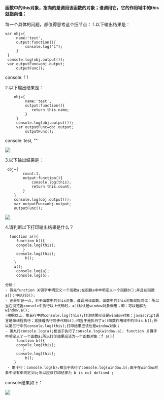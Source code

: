 **函数中的this对象，指向的是调用该函数的对象；谁调用它，它的作用域中的this就指向谁；**

每一个具体的问题，都值得思考这个细节点：
1.以下输出结果是：

    var obj={
         name:'test',
         output:function(){
             console.log("1");
         }
     }
     console.log(obj.output());
     var outputFunc=obj.output;
         outputFunc();
         
console:  1 1 

2.以下输出结果是：

        obj={
             name:'test',
             output:function(){
                return this.name;
             }
         }
         console.log(obj.output());
         var outputFunc=obj.output;
             outputFunc();
             
console: test, ""

![](https://user-gold-cdn.xitu.io/2019/4/27/16a5d1d24a02367a?w=477&h=300&f=png&s=22784)

3.以下输出结果是：

     obj={
            count:1,
            output:function(){ 
                console.log(this);
                return this.count;
            }
        }
        console.log(obj.output());
        var outputFunc=obj.output;
        outputFunc();


![](https://user-gold-cdn.xitu.io/2019/4/27/16a5d232eb2292e9?w=491&h=355&f=png&s=23778)
   
4.请判断以下打印输出结果是什么？

      function a(){
         function b(){
         console.log(this);
            }
         console.log(this);
             b();
        }
        a();
         console.log(a);
         console.log(b);
         
    分析：
    - 首先function 关键字申明定义一个函数a;在函数a中申明定义一个函数b();并且在函数a()；中执行b();
    - 还是牢记一点，对于函数中的this对象，谁调用该函数，函数中的this对象就指向谁；所以当在浏览器console中执行以上代码时，a()默认是window对象调用；即：可以理解为window.a();
    -根据以上，第五行中的console.log(this);打印结果应该是window对象；javascript语言是单线程执行；紧接着执行同步代码b();相当于是执行了a()函数作用域中的this.b();所以第三行中的console.log(this);打印结果应该也是window对象；
    - 第九行console.log(a);相当于执行了console.log(window.a); function 关键字申明定义了一个函数a;所以打印结果应该为一个函数对象：f a(){
         function b(){
         console.log(this);
            }
         console.log(this);
             b();
        }
     - 第十行：console.log(b);相当于执行了console.log(window.b);由于在window对象中没有申明定义b;所以应该打印结果为 b is not defined ;
     
  console结果如下：
     
![](https://user-gold-cdn.xitu.io/2019/4/29/16a6988cf77ad1f6?w=493&h=401&f=png&s=29803)
     

